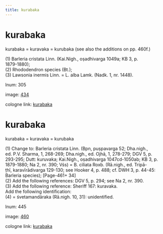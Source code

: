 ```yaml
---
title: kurabaka
---
```


# kurabaka

kurabaka  = kuravaka = kurubaka (see also the additions on pp. 460f.) <div n="P" />(1) Barleria cristata Linn. (Kai.Nigh., oṣadhivarga 1049a; KB 3, p. <div n="lb" />1879-1880); <div n="P" />(2) Rhododendron species (Bt.); <div n="P" />(3) Lawsonia inermis Linn. = L. alba Lamk. (Nadk. 1, nr. 1448).

lnum: 305

image: [434](https://www.sanskrit-lexicon.uni-koeln.de/scans/csl-apidev/servepdf.php?dict=snp&page=434)

cologne link: [kurabaka](https://sanskrit-lexicon.uni-koeln.de/scans/csl-apidev/getword.php?dict=snp&key=kurabaka)

# kurabaka

kurabaka  = kuravaka = kurubaka <div n="P" />(1) Change to: Barleria cristata Linn. (Bpn, puṣpavarga 52; Dha.nigh., <div n="lb" />ed. P.V. Sharma, 1, 268-269; Dha.nigh., ed. Ojhā, 1, 278-279; DGV 5, p. <div n="lb" />293-295; Dutt: kuruvaka; Kai.Nigh., oṣadhivarga 1047cd-1050ab; KB 3, p. <div n="lb" />1879-1880; Na 2, nr. 390; Vśs) = B. ciliata Roxb. (Rā.nigh., ed. Tripā- <div n="lb" />ṭhī, karavīrādivarga 129-130; see Hooker 4, p. 488; cf. DWH 3, p. 44-45: <div n="lb" />Barleria species); [Page-461+ 34] <div n="P" />(2) Add the following references: DGV 5, p. 294; see Na 2, nr. 390. <div n="P" />(3) Add the following reference: Sheriff 167: kuravaka. <div n="P" />Add the following identification: <div n="P" />(4) = śvetamandāraka (Rā.nigh. 10, 31): unidentified.

lnum: 445

image: [460](https://www.sanskrit-lexicon.uni-koeln.de/scans/csl-apidev/servepdf.php?dict=snp&page=460)

cologne link: [kurabaka](https://sanskrit-lexicon.uni-koeln.de/scans/csl-apidev/getword.php?dict=snp&key=kurabaka)


